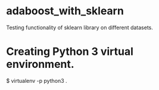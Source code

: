 # adaboost_with_sklearn
Testing functionality of sklearn library on different datasets.

# Creating Python 3 virtual environment.

$ virtualenv -p python3 .

